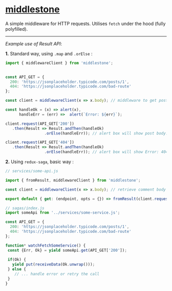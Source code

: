 # [middlestone]()

A simple middleware for HTTP requests. Utilises `fetch` under the hood (fully polyfilled).
 
_ _ _

*Example use of Result API*:

**1.** Standard way, using `.map` and `.orElse` :

```javascript
import { middlewareClient } from 'middlestone';
 

const API_GET = {
  200: 'https://jsonplaceholder.typicode.com/posts/1',
  404: 'https://jsonplaceholder.typicode.com/bad-route'
};

const client = middlewareClient(x => x.body); // middleware to get post body

const handleOk = (x) => alert(x),
      handleErr = (err) =>  alert(`Error: ${err}`);

client.request(API_GET['200'])
   .then(Result => Result.andThen(handleOk)
          	     .orElse(handleErr)); // alert box will show post body.

client.request(API_GET['404'])
   .then(Result => Result.andThen(handleOk)
          	     .orElse(handleErr)); // alert box will show Error: 404.

```

**2.** Using `redux-saga`, basic way :

```javascript
// services/some-api.js

import { fromResult, middlewareClient } from 'middlestone';

const client = middlewareClient(x => x.body); // retrieve comment body 

export default { get: (endpoint, opts = {}) => fromResult(client.request(endpoint, opts)) };

```

```javascript
// sagas/index.js
import someApi from '../services/some-service.js';

const API_GET = {
  200: 'https://jsonplaceholder.typicode.com/posts/1',
  404: 'https://jsonplaceholder.typicode.com/bad-route'
};

function* watchFetchSomeService() {
 const {Err, Ok} = yield someApi.get(API_GET['200']);
 
 if(Ok) {
   yield put(receiveData(Ok.unwrap()));
 } else {
    // ... handle error or retry the call
 }
}
```

